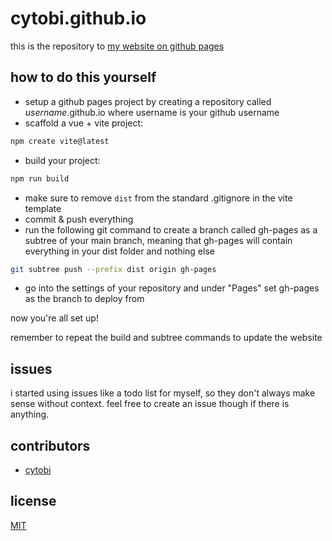 # cytobi.github.io

this is the repository to [my website on github pages](https://cytobi.github.io)

## how to do this yourself

- setup a github pages project by creating a repository called *username*.github.io where username is your github username
- scaffold a vue + vite project:
```bash
npm create vite@latest
```
- build your project:
```bash
npm run build
```
- make sure to remove ```dist``` from the standard .gitignore in the vite template
- commit & push everything
- run the following git command to create a branch called gh-pages as a subtree of your main branch, meaning that gh-pages will contain everything in your dist folder and nothing else
```bash
git subtree push --prefix dist origin gh-pages
```
- go into the settings of your repository and under "Pages" set gh-pages as the branch to deploy from

now you're all set up!

remember to repeat the build and subtree commands to update the website

## issues
i started using issues like a todo list for myself, so they don't always make sense without context. feel free to create an issue though if there is anything.

## contributors

- [cytobi](https://github.com/cytobi)

## license

[MIT](https://choosealicense.com/licenses/mit/)
